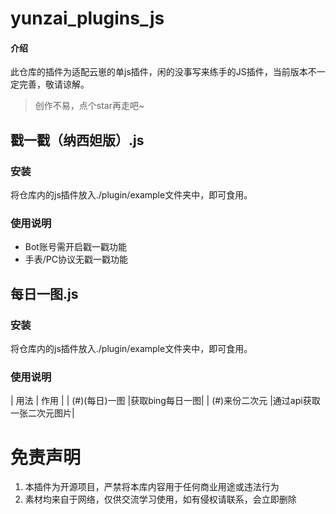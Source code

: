# yunzai_plugins_js

#### 介绍
此仓库的插件为适配云崽的单js插件，闲的没事写来练手的JS插件，当前版本不一定完善，敬请谅解。
> 创作不易，点个star再走吧~

## 戳一戳（纳西妲版）.js
### 安装
将仓库内的js插件放入./plugin/example文件夹中，即可食用。

### 使用说明
- Bot账号需开启戳一戳功能
- 手表/PC协议无戳一戳功能

## 每日一图.js
### 安装
将仓库内的js插件放入./plugin/example文件夹中，即可食用。

### 使用说明
| 用法          | 作用          |
| (#)(每日)一图 |获取bing每日一图|
| (#)来份二次元 |通过api获取一张二次元图片|

# 免责声明
1.  本插件为开源项目，严禁将本库内容用于任何商业用途或违法行为
2.  素材均来自于网络，仅供交流学习使用，如有侵权请联系，会立即删除

